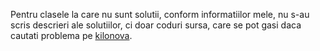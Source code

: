 Pentru clasele la care nu sunt solutii, conform informatiilor mele, nu s-au scris descrieri ale solutiilor, ci doar coduri sursa, care se pot gasi daca cautati problema pe [kilonova](https://kilonova.ro).